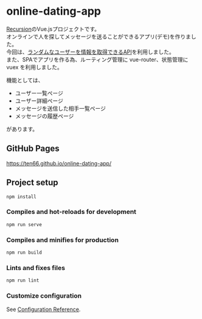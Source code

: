# online-dating-app
[Recursion](https://recursionist.io/)のVue.jsプロジェクトです。  
オンラインで人を探してメッセージを送ることができるアプリ(デモ)を作りました。  
今回は、[ランダムなユーザーを情報を取得できるAPI](https://randomuser.me/)を利用しました。  
また、SPAでアプリを作る為、ルーティング管理に vue-router、状態管理に vuex を利用しました。  

機能としては、
  - ユーザー一覧ページ
  - ユーザー詳細ページ
  - メッセージを送信した相手一覧ページ
  - メッセージの履歴ページ  

があります。

## GitHub Pages
https://ten66.github.io/online-dating-app/

## Project setup
```
npm install
```

### Compiles and hot-reloads for development
```
npm run serve
```

### Compiles and minifies for production
```
npm run build
```

### Lints and fixes files
```
npm run lint
```

### Customize configuration
See [Configuration Reference](https://cli.vuejs.org/config/).
